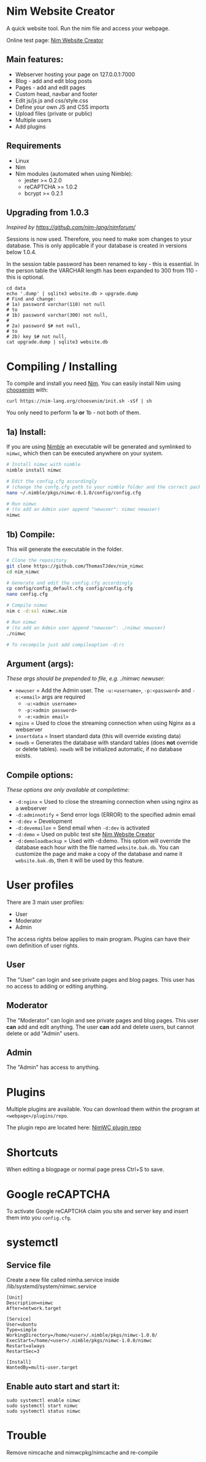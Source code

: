 # Nim Website Creator

A quick website tool. Run the nim file and access your webpage.

Online test page: [Nim Website Creator](https://nimwc.org)


## Main features:
- Webserver hosting your page on 127.0.0.1:7000
- Blog - add and edit blog posts
- Pages - add and edit pages
- Custom head, navbar and footer
- Edit js/js.js and css/style.css
- Define your own JS and CSS imports
- Upload files (private or public)
- Multiple users
- Add plugins

## Requirements
- Linux
- Nim
- Nim modules (automated when using Nimble):
  - jester >= 0.2.0
  - reCAPTCHA >= 1.0.2
  - bcrypt >= 0.2.1


## Upgrading from 1.0.3
*Inspired by https://github.com/nim-lang/nimforum/*

Sessions is now used. Therefore, you need to make som changes to your database. This is only applicable if your database is created in versions below 1.0.4.

In the session table password has been renamed to key - this is essential. In the person table the VARCHAR length has been expanded to 300 from 110 - this is optional.

```
cd data
echo '.dump' | sqlite3 website.db > upgrade.dump
# Find and change:
# 1a) password varchar(110) not null
# to
# 1b) password varchar(300) not null,
#
# 2a) password $# not null,
# to
# 2b) key $# not null,
cat upgrade.dump | sqlite3 website.db
```


# Compiling / Installing

To compile and install you need [Nim](https://nim-lang.org/). You can easily install Nim using [choosenim](https://nim-lang.org/install_unix.html) with:
```
curl https://nim-lang.org/choosenim/init.sh -sSf | sh
```

You only need to perform 1a **or** 1b - not both of them.


## 1a) Install:

If you are using [Nimble](https://github.com/nim-lang/nimble) an executable will be generated and symlinked to `nimwc`, which then can be executed anywhere on your system.

```bash
# Install nimwc with nimble
nimble install nimwc

# Edit the config.cfg accordingly
# (change the confg.cfg path to your nimble folder and the correct package version)
nano ~/.nimble/pkgs/nimwc-0.1.0/config/config.cfg

# Run nimwc
# (to add an Admin user append "newuser": nimwc newuser)
nimwc
```


## 1b) Compile:

This will generate the executable in the folder. 

```bash
# Clone the repository
git clone https://github.com/ThomasTJdev/nim_nimwc
cd nim_nimwc

# Generate and edit the config.cfg accordingly
cp config/config_default.cfg config/config.cfg
nano config.cfg

# Compile nimwc
nim c -d:ssl nimwc.nim

# Run nimwc
# (to add an Admin user append "newuser": ./nimwc newuser)
./nimwc

# To recompile just add compileoption -d:rc
```


## Argument (args):

*These args should be prepended to file, e.g. ./nimwc newuser:*

* `newuser` = Add the Admin user. The `-u:<username>`, `-p:<password>` and `-e:<email>` args are required
  * `-u:<admin username>`
  * `-p:<admin password>`
  * `-e:<admin email>`
* `nginx` = Used to close the streaming connection when using Nginx as a webserver
* `insertdata` = Insert standard data (this will override existing data)
* `newdb` = Generates the database with standard tables (does **not** override or delete tables). `newdb` will be initialized automatic, if no database exists.

## Compile options:

*These options are only available at compiletime:*

* `-d:nginx` = Used to close the streaming connection when using nginx as a webserver
* `-d:adminnotify` = Send error logs (ERROR) to the specified admin email
* `-d:dev` = Development
* `-d:devemailon` = Send email when `-d:dev` is activated
* `-d:demo` = Used on public test site [Nim Website Creator](https://nimwc.org)
* `-d:demoloadbackup` = Used with -d:demo. This option will override the database each hour with the file named `website.bak.db`. You can customize the page and make a copy of the database and name it `website.bak.db`, then it will be used by this feature.


# User profiles

There are 3 main user profiles:
* User
* Moderator
* Admin

The access rights below applies to main program. Plugins can have their own definition of user rights.

## User

The "User" can login and see private pages and blog pages. This user has no access to adding or editing anything.

## Moderator

The "Moderator" can login and see private pages and blog pages. This user **can** add and edit anything. The user **can** add and delete users, but cannot delete or add "Admin" users.

## Admin

The "Admin" has access to anything.

# Plugins

Multiple plugins are available. You can download them within the program at `<webpage>/plugins/repo`.

The plugin repo are located here: [NimWC plugin repo](https://github.com/ThomasTJdev/nimwc_plugins)


# Shortcuts

When editing a blogpage or normal page press Ctrl+S to save.

# Google reCAPTCHA

To activate Google reCAPTCHA claim you site and server key and insert them into you `config.cfg`.

# systemctl

## Service file

Create a new file called nimha.service inside /lib/systemd/system/nimwc.service

```
[Unit]
Description=nimwc
After=network.target

[Service]
User=ubuntu
Type=simple
WorkingDirectory=/home/<user>/.nimble/pkgs/nimwc-1.0.0/
ExecStart=/home/<user>/.nimble/pkgs/nimwc-1.0.0/nimwc
Restart=always
RestartSec=3

[Install]
WantedBy=multi-user.target
```

## Enable auto start and start it:
```
sudo systemctl enable nimwc
sudo systemctl start nimwc
sudo systemctl status nimwc
```


# Trouble

Remove nimcache and nimwcpkg/nimcache and re-compile